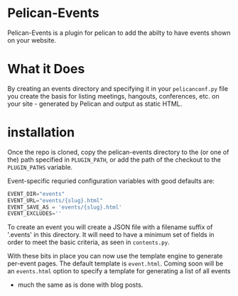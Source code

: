 # Pelican-Events

Pelican-Events is a plugin for pelican to add the abilty to have events shown
on your website.

# What it Does

By creating an events directory and specifying it in your `pelicanconf.py` file
you create the basis for listing meetings, hangouts, conferences, etc. on your
site - generated by Pelican and output as static HTML. 


# installation 

Once the repo is cloned, copy the pelican-events directory to the (or one of
the) path specified in `PLUGIN_PATH`, or add the path of the checkout to the
`PLUGIN_PATHS` variable.

Event-specific requried configuration variables with good defaults are:

```python
EVENT_DIR="events"
EVENT_URL="events/{slug}.html"
EVENT_SAVE_AS = 'events/{slug}.html'
EVENT_EXCLUDES=''
```


To create an event you will create a JSON file with a filename suffix of
'.events' in this directory. It will need to have a minimum set of fields in
order to meet the basic criteria, as seen in `contents.py`.


With these bits in place you can now use the template engine to generate
per-event pages. The default template is `event.html`. Coming soon will be an
`events.html` option to specify a template for generating a list of all events
- much the same as is done with blog posts.
